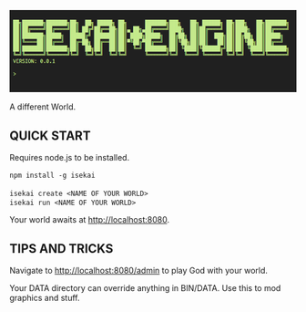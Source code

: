 


![](./BAG/HTTP_PUBLIC/logo.gif)

A different World.

## QUICK START
Requires node.js to be installed.

```
npm install -g isekai

isekai create <NAME OF YOUR WORLD>
isekai run <NAME OF YOUR WORLD>
```

Your world awaits at [http://localhost:8080]().

## TIPS AND TRICKS

Navigate to [http://localhost:8080/admin]() to play God with your world.

Your DATA directory can override anything in BIN/DATA. Use this to mod graphics and stuff.

